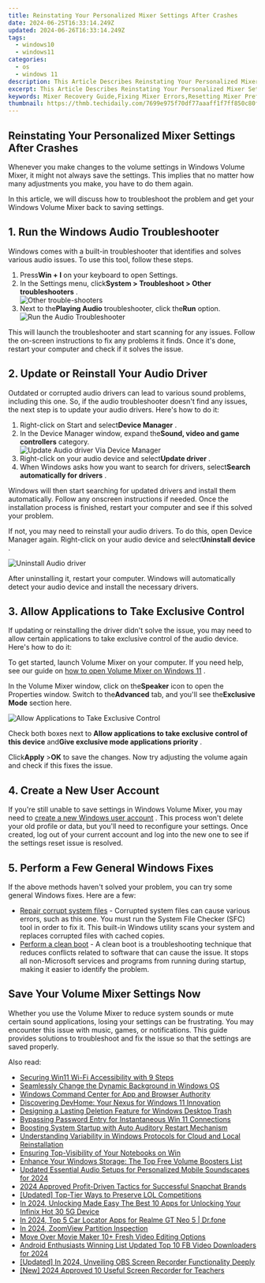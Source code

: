 ```yaml
---
title: Reinstating Your Personalized Mixer Settings After Crashes
date: 2024-06-25T16:33:14.249Z
updated: 2024-06-26T16:33:14.249Z
tags:
  - windows10
  - windows11
categories:
  - os
  - windows 11
description: This Article Describes Reinstating Your Personalized Mixer Settings After Crashes
excerpt: This Article Describes Reinstating Your Personalized Mixer Settings After Crashes
keywords: Mixer Recovery Guide,Fixing Mixer Errors,Resetting Mixer Preferences,Restore Mixer Setup,Revive Crashed Mixer,Revert Mixer Config,Uncrash Mixer Settings
thumbnail: https://thmb.techidaily.com/7699e975f70df77aaaff1f7ff850c80f5528a8664aaaf1c97135009707fe41f7.jpg
---
```


## Reinstating Your Personalized Mixer Settings After Crashes

 Whenever you make changes to the volume settings in Windows Volume Mixer, it might not always save the settings. This implies that no matter how many adjustments you make, you have to do them again.

 In this article, we will discuss how to troubleshoot the problem and get your Windows Volume Mixer back to saving settings.

## 1\. Run the Windows Audio Troubleshooter

 Windows comes with a built-in troubleshooter that identifies and solves various audio issues. To use this tool, follow these steps.

1. Press**Win + I** on your keyboard to open Settings.
2. In the Settings menu, click**System > Troubleshoot > Other troubleshooters** .  
![Other trouble-shooters](https://static1.makeuseofimages.com/wordpress/wp-content/uploads/2023/03/other-trouble-shooters.jpg)
3. Next to the**Playing Audio** troubleshooter, click the**Run** option.  
![Run the Audio Troubleshooter](https://static1.makeuseofimages.com/wordpress/wp-content/uploads/2023/04/run-the-audio-troubleshooter.jpg)

 This will launch the troubleshooter and start scanning for any issues. Follow the on-screen instructions to fix any problems it finds. Once it's done, restart your computer and check if it solves the issue.

## 2\. Update or Reinstall Your Audio Driver

 Outdated or corrupted audio drivers can lead to various sound problems, including this one. So, if the audio troubleshooter doesn't find any issues, the next step is to update your audio drivers. Here's how to do it:

1. Right-click on Start and select**Device Manager** .
2. In the Device Manager window, expand the**Sound, video and game controllers** category.  
![Update Audio driver Via Device Manager](https://static1.makeuseofimages.com/wordpress/wp-content/uploads/2023/04/update-audio-driver-via-device-manager.jpg)
3. Right-click on your audio device and select**Update driver** .
4. When Windows asks how you want to search for drivers, select**Search automatically for drivers** .

 Windows will then start searching for updated drivers and install them automatically. Follow any onscreen instructions if needed. Once the installation process is finished, restart your computer and see if this solved your problem.

 If not, you may need to reinstall your audio drivers. To do this, open Device Manager again. Right-click on your audio device and select**Uninstall device** .

![Uninstall Audio driver](https://static1.makeuseofimages.com/wordpress/wp-content/uploads/2023/04/uninstall-audio-driver.jpg)

 After uninstalling it, restart your computer. Windows will automatically detect your audio device and install the necessary drivers.

## 3\. Allow Applications to Take Exclusive Control

 If updating or reinstalling the driver didn't solve the issue, you may need to allow certain applications to take exclusive control of the audio device. Here's how to do it:

 To get started, launch Volume Mixer on your computer. If you need help, see our guide on [how to open Volume Mixer on Windows 11](https://www.makeuseof.com/open-volume-mixer-windows-11/) .

 In the Volume Mixer window, click on the**Speaker** icon to open the Properties window. Switch to the**Advanced** tab, and you'll see the**Exclusive Mode** section here.

![Allow Applications to Take Exclusive Control](https://static1.makeuseofimages.com/wordpress/wp-content/uploads/2023/05/allow-applications-to-take-exclusive-control.jpg)

 Check both boxes next to **Allow applications to take exclusive control of this device** and**Give exclusive mode applications priority** .

 Click**Apply** \>**OK** to save the changes. Now try adjusting the volume again and check if this fixes the issue.

## 4\. Create a New User Account

 If you're still unable to save settings in Windows Volume Mixer, you may need to [create a new Windows user account](https://www.makeuseof.com/windows-11-create-local-user-account/) . This process won't delete your old profile or data, but you'll need to reconfigure your settings. Once created, log out of your current account and log into the new one to see if the settings reset issue is resolved.

## 5\. Perform a Few General Windows Fixes

 If the above methods haven't solved your problem, you can try some general Windows fixes. Here are a few:

* [Repair corrupt system files](https://www.makeuseof.com/windows-built-in-repair-tools/) \- Corrupted system files can cause various errors, such as this one. You must run the System File Checker (SFC) tool in order to fix it. This built-in Windows utility scans your system and replaces corrupted files with cached copies.
* [Perform a clean boot](https://www.makeuseof.com/clean-boot-windows-11/) \- A clean boot is a troubleshooting technique that reduces conflicts related to software that can cause the issue. It stops all non-Microsoft services and programs from running during startup, making it easier to identify the problem.

## Save Your Volume Mixer Settings Now

 Whether you use the Volume Mixer to reduce system sounds or mute certain sound applications, losing your settings can be frustrating. You may encounter this issue with music, games, or notifications. This guide provides solutions to troubleshoot and fix the issue so that the settings are saved properly.


<ins class="adsbygoogle"
     style="display:block"
     data-ad-format="autorelaxed"
     data-ad-client="ca-pub-7571918770474297"
     data-ad-slot="1223367746"></ins>



<ins class="adsbygoogle"
     style="display:block"
     data-ad-client="ca-pub-7571918770474297"
     data-ad-slot="8358498916"
     data-ad-format="auto"
     data-full-width-responsive="true"></ins>

<span class="atpl-alsoreadstyle">Also read:</span>
<div><ul>
<li><a href="https://win11-tips.techidaily.com/securing-win11-wi-fi-accessibility-with-9-steps/"><u>Securing Win11 Wi-Fi Accessibility with 9 Steps</u></a></li>
<li><a href="https://win11-tips.techidaily.com/seamlessly-change-the-dynamic-background-in-windows-os/"><u>Seamlessly Change the Dynamic Background in Windows OS</u></a></li>
<li><a href="https://win11-tips.techidaily.com/windows-command-center-for-app-and-browser-authority/"><u>Windows Command Center for App and Browser Authority</u></a></li>
<li><a href="https://win11-tips.techidaily.com/discovering-devhome-your-nexus-for-windows-11-innovation/"><u>Discovering DevHome: Your Nexus for Windows 11 Innovation</u></a></li>
<li><a href="https://win11-tips.techidaily.com/designing-a-lasting-deletion-feature-for-windows-desktop-trash/"><u>Designing a Lasting Deletion Feature for Windows Desktop Trash</u></a></li>
<li><a href="https://win11-tips.techidaily.com/bypassing-password-entry-for-instantaneous-win-11-connections/"><u>Bypassing Password Entry for Instantaneous Win 11 Connections</u></a></li>
<li><a href="https://win11-tips.techidaily.com/boosting-system-startup-with-auto-auditory-restart-mechanism/"><u>Boosting System Startup with Auto Auditory Restart Mechanism</u></a></li>
<li><a href="https://win11-tips.techidaily.com/understanding-variability-in-windows-protocols-for-cloud-and-local-reinstallation/"><u>Understanding Variability in Windows Protocols for Cloud and Local Reinstallation</u></a></li>
<li><a href="https://win11-tips.techidaily.com/ensuring-top-visibility-of-your-notebooks-on-win/"><u>Ensuring Top-Visibility of Your Notebooks on Win</u></a></li>
<li><a href="https://win11-tips.techidaily.com/enhance-your-windows-storage-the-top-free-volume-boosters-list/"><u>Enhance Your Windows Storage: The Top Free Volume Boosters List</u></a></li>
<li><a href="https://audio-shaping.techidaily.com/updated-essential-audio-setups-for-personalized-mobile-soundscapes-for-2024/"><u>Updated Essential Audio Setups for Personalized Mobile Soundscapes for 2024</u></a></li>
<li><a href="https://snapchat-videos.techidaily.com/2024-approved-profit-driven-tactics-for-successful-snapchat-brands/"><u>2024 Approved  Profit-Driven Tactics for Successful Snapchat Brands</u></a></li>
<li><a href="https://video-screen-grab.techidaily.com/updated-top-tier-ways-to-preserve-lol-competitions/"><u>[Updated] Top-Tier Ways to Preserve LOL Competitions</u></a></li>
<li><a href="https://unlock-android.techidaily.com/in-2024-unlocking-made-easy-the-best-10-apps-for-unlocking-your-infinix-hot-30-5g-device-by-drfone-android/"><u>In 2024, Unlocking Made Easy The Best 10 Apps for Unlocking Your Infinix Hot 30 5G Device</u></a></li>
<li><a href="https://android-location-track.techidaily.com/in-2024-top-5-car-locator-apps-for-realme-gt-neo-5-drfone-by-drfone-virtual-android/"><u>In 2024, Top 5 Car Locator Apps for Realme GT Neo 5 | Dr.fone</u></a></li>
<li><a href="https://screen-activity-recording.techidaily.com/in-2024-zoomview-partition-inspection/"><u>In 2024, ZoomView Partition Inspection</u></a></li>
<li><a href="https://smart-video-creator.techidaily.com/move-over-movie-maker-10plus-fresh-video-editing-options/"><u>Move Over Movie Maker 10+ Fresh Video Editing Options</u></a></li>
<li><a href="https://facebook-video-files.techidaily.com/android-enthusiasts-winning-list-updated-top-10-fb-video-downloaders-for-2024/"><u>Android Enthusiasts Winning List  Updated Top 10 FB Video Downloaders for 2024</u></a></li>
<li><a href="https://video-capture.techidaily.com/updated-in-2024-unveiling-obs-screen-recorder-functionality-deeply/"><u>[Updated] In 2024, Unveiling OBS Screen Recorder Functionality Deeply</u></a></li>
<li><a href="https://on-screen-recording.techidaily.com/new-2024-approved-10-useful-screen-recorder-for-teachers/"><u>[New] 2024 Approved  10 Useful Screen Recorder for Teachers</u></a></li>
</ul></div>
